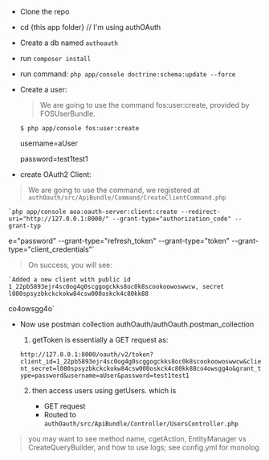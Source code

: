 
* Clone the repo
* cd {this app folder} // I'm using authOAuth
* Create a db named `authoauth`
* run `composer install`
* run command: `php app/console doctrine:schema:update --force`
* Create a user:

    > We are going to use the command fos:user:create, provided by FOSUserBundle.

    `$ php app/console fos:user:create`
    
    username=aUser
    
    password=test1test1

* create OAuth2 Client:
> We are going to use the command, we registered at `authOauth/src/ApiBundle/Command/CreateClientCommand.php`

    `php app/console aoa:oauth-server:client:create --redirect-uri="http://127.0.0.1:8000/" --grant-type="authorization_code" --grant-typ
e="password" --grant-type="refresh_token" --grant-type="token" --grant-type="client_credentials"`

> On success, you will see:

    `Added a new client with public id 1_22pb5893ejr4sc0og4g0scggogckks8oc0k8scookoowoswwcw, secret l080spsyzbkckckokw84csw000oskck4c80kk88
co4owsgg4o`

* Now use postman collection authOauth/authOauth.postman_collection 

    1) getToken is essentially a GET request as:
    
     `http://127.0.0.1:8000/oauth/v2/token?client_id=1_22pb5893ejr4sc0og4g0scggogckks8oc0k8scookoowoswwcw&client_secret=l080spsyzbkckckokw84csw000oskck4c80kk88co4owsgg4o&grant_type=password&username=aUser&password=test1test1`
    
    2) then access users using getUsers. which is 
        
        * GET request
        * Routed to `authOauth/src/ApiBundle/Controller/UsersController.php`

> you may want to see method name, cgetAction, EntityManager vs CreateQueryBuilder, and how to use logs; see config.yml for monolog